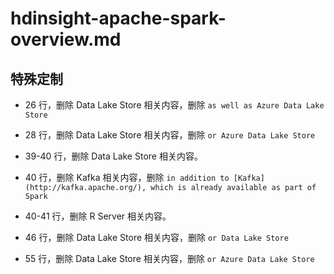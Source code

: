 # hdinsight-apache-spark-overview.md

## 特殊定制

* 26 行，删除 Data Lake Store 相关内容，删除 `as well as Azure Data Lake Store`

* 28 行，删除 Data Lake Store 相关内容，删除 `or Azure Data Lake Store`

* 39-40 行，删除 Data Lake Store 相关内容。

* 40 行，删除 Kafka 相关内容，删除 `in addition to [Kafka](http://kafka.apache.org/), which is already available as part of Spark`

* 40-41 行，删除 R Server 相关内容。

* 46 行，删除 Data Lake Store 相关内容，删除 `or Data Lake Store`

* 55 行，删除 Data Lake Store 相关内容，删除 `or Azure Data Lake Store`